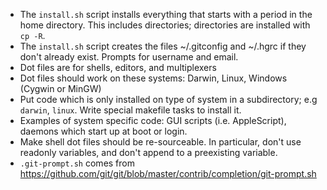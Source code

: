 * The `install.sh` script installs everything that starts with a period in the home directory.  This includes directories; directories are installed with `cp -R`.
* The `install.sh` script creates the files ~/.gitconfig and ~/.hgrc if they don't already exist.  Prompts for username and email.
* Dot files are for shells, editors, and multiplexers
* Dot files should work on these systems: Darwin, Linux, Windows (Cygwin or MinGW)
* Put code which is only installed on type of system in a subdirectory; e.g `darwin`, `linux`.  Write special makefile tasks to install it.
* Examples of system specific code: GUI scripts (i.e. AppleScript), daemons which start up at boot or login.
* Make shell dot files should be re-sourceable.  In particular, don't use readonly variables, and don't append to a preexisting variable.
* `.git-prompt.sh` comes from https://github.com/git/git/blob/master/contrib/completion/git-prompt.sh
